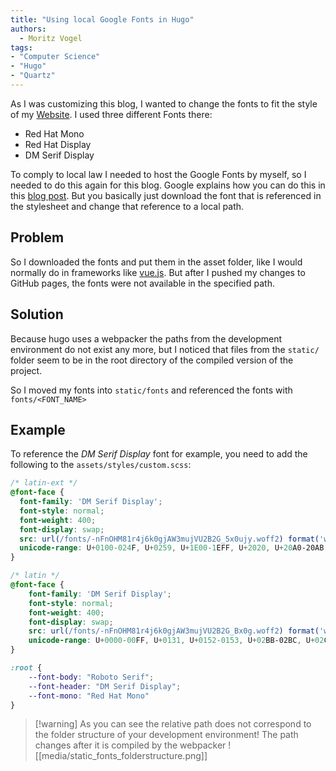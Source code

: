 ```yaml
---
title: "Using local Google Fonts in Hugo"
authors:
  - Moritz Vogel
tags:
- "Computer Science"
- "Hugo"
- "Quartz"
---
```


As I was customizing this blog, I wanted to change the fonts to fit the style of my [Website](https://vogel.business).  I used three different Fonts there:
- Red Hat Mono
- Red Hat Display
- DM Serif Display

To comply to local law I needed to host the Google Fonts by myself, so I needed to do this again for this blog. Google explains how you can do this in this [blog post](https://fonts.google.com/knowledge/using_type/self_hosting_web_fonts). But you basically just download the font that is referenced in the stylesheet and change that reference to a local path.

## Problem
So I downloaded the fonts and put them in the asset folder, like I would normally do in frameworks like [vue.js](https://vuejs.org/). But after I pushed my changes to GitHub pages, the fonts were not available in the specified path.

## Solution
Because hugo uses a webpacker the paths from the development environment do not exist any more, but I noticed that files from the `static/` folder seem to be in the root directory of the compiled version of the project. 

So I moved my fonts into `static/fonts` and referenced the fonts with `fonts/<FONT_NAME>`

## Example
To reference the *DM Serif Display* font for example, you need to add the following to the `assets/styles/custom.scss`:
```scss
/* latin-ext */
@font-face {
  font-family: 'DM Serif Display';
  font-style: normal;
  font-weight: 400;
  font-display: swap;
  src: url(/fonts/-nFnOHM81r4j6k0gjAW3mujVU2B2G_5x0ujy.woff2) format('woff2');
  unicode-range: U+0100-024F, U+0259, U+1E00-1EFF, U+2020, U+20A0-20AB, U+20AD-20CF, U+2113, U+2C60-2C7F, U+A720-A7FF;
}

/* latin */
@font-face {
	font-family: 'DM Serif Display';
	font-style: normal;
	font-weight: 400;
	font-display: swap;
	src: url(/fonts/-nFnOHM81r4j6k0gjAW3mujVU2B2G_Bx0g.woff2) format('woff2');
	unicode-range: U+0000-00FF, U+0131, U+0152-0153, U+02BB-02BC, U+02C6, U+02DA, U+02DC, U+2000-206F, U+2074, U+20AC, U+2122, U+2191, U+2193, U+2212, U+2215, U+FEFF, U+FFFD;
}

:root {
	--font-body: "Roboto Serif";
	--font-header: "DM Serif Display";
	--font-mono: "Red Hat Mono"
}
```

>[!warning] As you can see the relative path does not correspond to the folder structure of your development environment! The path changes after it is compiled by the webpacker
![[media/static_fonts_folderstructure.png]]